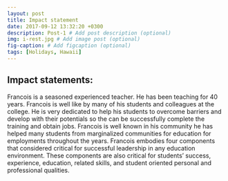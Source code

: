 ```yaml
---
layout: post
title: Impact statement
date: 2017-09-12 13:32:20 +0300
description: Post-1 # Add post description (optional)
img: i-rest.jpg # Add image post (optional)
fig-caption: # Add figcaption (optional)
tags: [Holidays, Hawaii]
---
```

## Impact statements: 
Francois is a seasoned experienced teacher. He has been teaching for 40 years. Francois is well like by many of his students and colleagues at the college. He is very dedicated to help his students to overcome barriers and develop with their potentials so the can be successfully complete the training and obtain jobs. Francois is well known in his community he has helped many students from marginalized communities for education for employments throughout the years.
Francois embodies four components that considered critical for successful leadership in any education environment. These components are also critical for students’ success, experience, education, related skills, and student oriented personal and professional qualities. 
